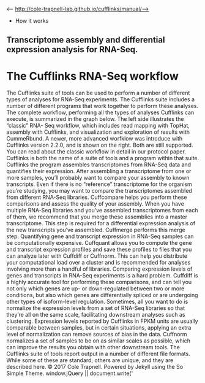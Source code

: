 <-- http://cole-trapnell-lab.github.io/cufflinks/manual/-->

* How it works
## Transcriptome assembly and differential expression analysis for RNA-Seq.
# The Cufflinks RNA-Seq workflow
The Cufflinks suite of tools can be used to perform a number of different types of analyses for RNA-Seq experiments. The Cufflinks suite includes a number of different programs that work together to perform these analyses. The complete workflow, performing all the types of analyses Cufflinks can execute, is summarized in the graph below. The left side illustrates the “classic” RNA- Seq workflow, which includes read mapping with TopHat, assembly with Cufflinks, and visualization and exploration of results with CummeRbund. A newer, more advanced worfklow was introduce with Cufflinks version 2.2.0, and is shown on the right. Both are still supported. You can read about the classic workflow in detail in our protocol paper.
Cufflinks is both the name of a suite of tools and a program within that suite. Cufflinks the program assembles transcriptomes from RNA-Seq data and quantifies their expression.
After assembling a transcriptome from one or more samples, you’ll probably want to compare your assembly to known transcripts. Even if there is no “reference” transcriptome for the organism you’re studying, you may want to compare the transcriptomes assembled from different RNA-Seq libraries. Cuffcompare helps you perform these comparisons and assess the quality of your assembly.
When you have multiple RNA-Seq libraries and you’ve assembled transcriptomes from each of them, we recommend that you merge these assemblies into a master transcriptome. This step is required for a differential expression analysis of the new transcripts you’ve assembled. Cuffmerge performs this merge step.
Quantifying gene and transcript expression in RNA-Seq samples can be computationally expensive. Cuffquant allows you to compute the gene and transcript expression profiles and save these profiles to files that you can analyze later with Cuffdiff or Cuffnorm. This can help you distribute your computational load over a cluster and is recommended for analyses involving more than a handful of libraries.
Comparing expression levels of genes and transcripts in RNA-Seq experiments is a hard problem. Cuffdiff is a highly accurate tool for performing these comparisons, and can tell you not only which genes are up- or down-regulated between two or more conditions, but also which genes are differentially spliced or are undergoing other types of isoform-level regulation.
Sometimes, all you want to do is normalize the expression levels from a set of RNA-Seq libraries so that they’re all on the same scale, facilitating downstream analyses such as clustering. Expression levels reported by Cufflinks in FPKM units are usually comparable between samples, but in certain situations, applying an extra level of normalization can remove sources of bias in the data. Cuffnorm normalizes a set of samples to be on as similar scales as possible, which can improve the results you obtain with other downstream tools.
The Cufflinks suite of tools report output in a number of different file formats. While some of these are standard, others are unique, and they are described here.
© 2017 Cole Trapnell. Powered by Jekyll using the So Simple Theme.
window.jQuery || document.write('<script src="http://cole-trapnell- lab.github.io/cufflinks/assets/js/vendor/jquery-1.9.1.min.js"><\/script>') var _gaq = _gaq || []; var pluginUrl = '//www.google- analytics.com/plugins/ga/inpage_linkid.js'; _gaq.push(['_require', 'inpage_linkid', pluginUrl]); _gaq.push(['_setAccount', 'UA-6101038-2']); _gaq.push(['_trackPageview']); (function() { var ga = document.createElement('script'); ga.type = 'text/javascript'; ga.async = true; ga.src = ('https:' == document.location.protocol ? 'https://ssl' : 'http://www') + '.google-analytics.com/ga.js'; var s = document.getElementsByTagName('script')[0]; s.parentNode.insertBefore(ga, s); })();